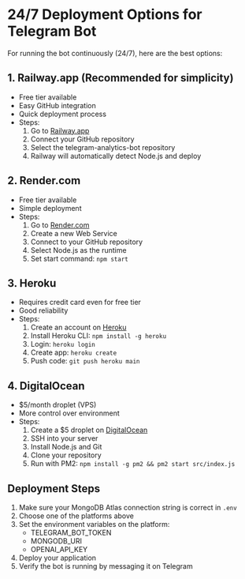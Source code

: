 # 24/7 Deployment Options for Telegram Bot

For running the bot continuously (24/7), here are the best options:

## 1. Railway.app (Recommended for simplicity)
- Free tier available
- Easy GitHub integration
- Quick deployment process
- Steps:
  1. Go to [Railway.app](https://railway.app/)
  2. Connect your GitHub repository
  3. Select the telegram-analytics-bot repository
  4. Railway will automatically detect Node.js and deploy

## 2. Render.com
- Free tier available
- Simple deployment
- Steps:
  1. Go to [Render.com](https://render.com/)
  2. Create a new Web Service
  3. Connect to your GitHub repository
  4. Select Node.js as the runtime
  5. Set start command: `npm start`

## 3. Heroku
- Requires credit card even for free tier
- Good reliability
- Steps:
  1. Create an account on [Heroku](https://heroku.com)
  2. Install Heroku CLI: `npm install -g heroku`
  3. Login: `heroku login`
  4. Create app: `heroku create`
  5. Push code: `git push heroku main`

## 4. DigitalOcean
- $5/month droplet (VPS)
- More control over environment
- Steps:
  1. Create a $5 droplet on [DigitalOcean](https://digitalocean.com)
  2. SSH into your server
  3. Install Node.js and Git
  4. Clone your repository
  5. Run with PM2: `npm install -g pm2 && pm2 start src/index.js`

## Deployment Steps

1. Make sure your MongoDB Atlas connection string is correct in `.env`
2. Choose one of the platforms above
3. Set the environment variables on the platform:
   - TELEGRAM_BOT_TOKEN
   - MONGODB_URI
   - OPENAI_API_KEY
4. Deploy your application
5. Verify the bot is running by messaging it on Telegram 